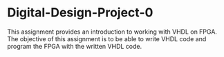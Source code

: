 # Digital-Design-Project-0
This assignment provides an introduction to working with VHDL on FPGA. The objective of
this assignment is to be able to write VHDL code and program the FPGA with the written
VHDL code.
